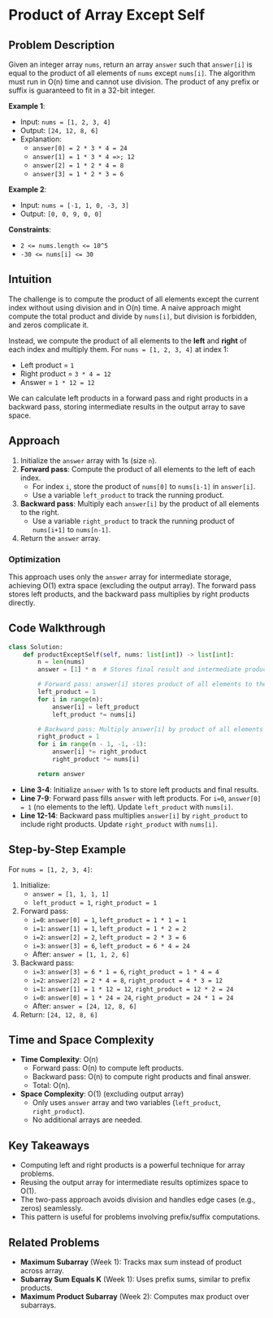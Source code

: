 # Product of Array Except Self

## Problem Description

Given an integer array `nums`, return an array `answer` such that `answer[i]` is equal to the product of all elements of `nums` except `nums[i]`. The algorithm must run in O(n) time and cannot use division. The product of any prefix or suffix is guaranteed to fit in a 32-bit integer.

**Example 1**:

- Input: `nums = [1, 2, 3, 4]`
- Output: `[24, 12, 8, 6]`
- Explanation:
  - `answer[0] = 2 * 3 * 4 = 24`
  - `answer[1] = 1 * 3 * 4 =>; 12`
  - `answer[2] = 1 * 2 * 4 = 8`
  - `answer[3] = 1 * 2 * 3 = 6`

**Example 2**:

- Input: `nums = [-1, 1, 0, -3, 3]`
- Output: `[0, 0, 9, 0, 0]`

**Constraints**:

- `2 <= nums.length <= 10^5`
- `-30 <= nums[i] <= 30`

## Intuition

The challenge is to compute the product of all elements except the current index without using division and in O(n) time. A naive approach might compute the total product and divide by `nums[i]`, but division is forbidden, and zeros complicate it.

Instead, we compute the product of all elements to the **left** and **right** of each index and multiply them. For `nums = [1, 2, 3, 4]` at index 1:

- Left product = `1`
- Right product = `3 * 4 = 12`
- Answer = `1 * 12 = 12`

We can calculate left products in a forward pass and right products in a backward pass, storing intermediate results in the output array to save space.

## Approach

1. Initialize the `answer` array with 1s (size `n`).
2. **Forward pass**: Compute the product of all elements to the left of each index.
   - For index `i`, store the product of `nums[0]` to `nums[i-1]` in `answer[i]`.
   - Use a variable `left_product` to track the running product.
3. **Backward pass**: Multiply each `answer[i]` by the product of all elements to the right.
   - Use a variable `right_product` to track the running product of `nums[i+1]` to `nums[n-1]`.
4. Return the `answer` array.

### Optimization

This approach uses only the `answer` array for intermediate storage, achieving O(1) extra space (excluding the output array). The forward pass stores left products, and the backward pass multiplies by right products directly.

## Code Walkthrough

```python
class Solution:
    def productExceptSelf(self, nums: list[int]) -> list[int]:
        n = len(nums)
        answer = [1] * n  # Stores final result and intermediate products

        # Forward pass: answer[i] stores product of all elements to the left of i
        left_product = 1
        for i in range(n):
            answer[i] = left_product
            left_product *= nums[i]

        # Backward pass: Multiply answer[i] by product of all elements to the right of i
        right_product = 1
        for i in range(n - 1, -1, -1):
            answer[i] *= right_product
            right_product *= nums[i]

        return answer
```

- **Line 3-4**: Initialize `answer` with 1s to store left products and final results.
- **Line 7-9**: Forward pass fills `answer` with left products. For `i=0`, `answer[0] = 1` (no elements to the left). Update `left_product` with `nums[i]`.
- **Line 12-14**: Backward pass multiplies `answer[i]` by `right_product` to include right products. Update `right_product` with `nums[i]`.

## Step-by-Step Example

For `nums = [1, 2, 3, 4]`:

1. Initialize:
   - `answer = [1, 1, 1, 1]`
   - `left_product = 1`, `right_product = 1`
2. Forward pass:
   - `i=0`: `answer[0] = 1`, `left_product = 1 * 1 = 1`
   - `i=1`: `answer[1] = 1`, `left_product = 1 * 2 = 2`
   - `i=2`: `answer[2] = 2`, `left_product = 2 * 3 = 6`
   - `i=3`: `answer[3] = 6`, `left_product = 6 * 4 = 24`
   - After: `answer = [1, 1, 2, 6]`
3. Backward pass:
   - `i=3`: `answer[3] = 6 * 1 = 6`, `right_product = 1 * 4 = 4`
   - `i=2`: `answer[2] = 2 * 4 = 8`, `right_product = 4 * 3 = 12`
   - `i=1`: `answer[1] = 1 * 12 = 12`, `right_product = 12 * 2 = 24`
   - `i=0`: `answer[0] = 1 * 24 = 24`, `right_product = 24 * 1 = 24`
   - After: `answer = [24, 12, 8, 6]`
4. Return: `[24, 12, 8, 6]`

## Time and Space Complexity

- **Time Complexity**: O(n)
  - Forward pass: O(n) to compute left products.
  - Backward pass: O(n) to compute right products and final answer.
  - Total: O(n).
- **Space Complexity**: O(1) (excluding output array)
  - Only uses `answer` array and two variables (`left_product`, `right_product`).
  - No additional arrays are needed.

## Key Takeaways

- Computing left and right products is a powerful technique for array problems.
- Reusing the output array for intermediate results optimizes space to O(1).
- The two-pass approach avoids division and handles edge cases (e.g., zeros) seamlessly.
- This pattern is useful for problems involving prefix/suffix computations.

## Related Problems

- **Maximum Subarray** (Week 1): Tracks max sum instead of product across array.
- **Subarray Sum Equals K** (Week 1): Uses prefix sums, similar to prefix products.
- **Maximum Product Subarray** (Week 2): Computes max product over subarrays.
